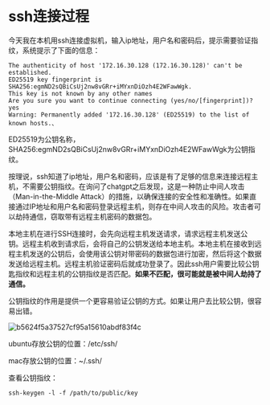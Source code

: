 # ssh连接过程

今天我在本机用ssh连接虚拟机，输入ip地址，用户名和密码后，提示需要验证指纹，系统提示了下面的信息：

```
The authenticity of host '172.16.30.128 (172.16.30.128)' can't be established.
ED25519 key fingerprint is SHA256:egmND2sQBiCsUj2nw8vGRr+iMYxnDiOzh4E2WFawWgk.
This key is not known by any other names
Are you sure you want to continue connecting (yes/no/[fingerprint])? yes
Warning: Permanently added '172.16.30.128' (ED25519) to the list of known hosts.、
```

ED25519为公钥名称，SHA256:egmND2sQBiCsUj2nw8vGRr+iMYxnDiOzh4E2WFawWgk为公钥指纹。

按理说，ssh知道了ip地址，用户名和密码，应该是有了足够的信息来连接远程主机，不需要公钥指纹。在询问了chatgpt之后发现，这是一种防止中间人攻击（Man-in-the-Middle Attack）的措施，以确保连接的安全性和准确性。如果直接通过IP地址和用户名和密码登录远程主机，则存在中间人攻击的风险。攻击者可以劫持通信，窃取带有远程主机密码的数据包。

本地主机在进行SSH连接时，会先向远程主机发送请求，请求远程主机发送公钥。远程主机收到请求后，会将自己的公钥发送给本地主机。本地主机在接收到远程主机发送的公钥后，会使用该公钥对带密码的数据包进行加密，然后将这个数据发送给远程主机。远程主机验证密码后就成功登录了。因此ssh用户需要比较公钥匙指纹和远程主机的公钥指纹是否匹配。**如果不匹配，很可能就是被中间人劫持了通信。**

公钥指纹的作用是提供一个更容易验证公钥的方式。如果让用户去比较公钥，很容易出错。



![b5624f5a37527cf95a15610abdf83f4c](../images/b5624f5a37527cf95a15610abdf83f4c.png)



ubuntu存放公钥的位置：/etc/ssh/

mac存放公钥的位置：~/.ssh/

查看公钥指纹：

``` 
ssh-keygen -l -f /path/to/public/key
```



